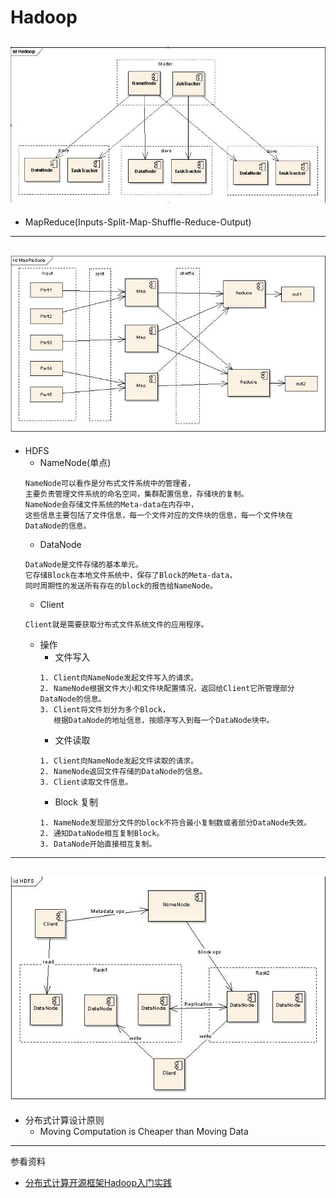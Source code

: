 # Hadoop
![Hadoop](pictures/Hadoop.JPG)
---
+ MapReduce(Inputs-Split-Map-Shuffle-Reduce-Output)
---
![MapReduce](pictures/MapReduce.JPG)
---
+ HDFS
	+ NameNode(单点)
	```
	NameNode可以看作是分布式文件系统中的管理者，
	主要负责管理文件系统的命名空间，集群配置信息，存储块的复制。
	NameNode会存储文件系统的Meta-data在内存中，
	这些信息主要包括了文件信息，每一个文件对应的文件块的信息，每一个文件块在DataNode的信息。
	```
	+ DataNode
	```
	DataNode是文件存储的基本单元。
	它存储Block在本地文件系统中，保存了Block的Meta-data，
	同时周期性的发送所有存在的block的报告给NameNode。
	```
	+ Client
	```
	Client就是需要获取分布式文件系统文件的应用程序。
	```
	+ 操作
		+ 文件写入
		```
		1. Client向NameNode发起文件写入的请求。
		2. NameNode根据文件大小和文件块配置情况，返回给Client它所管理部分DataNode的信息。
		3. Client将文件划分为多个Block，
		   根据DataNode的地址信息，按顺序写入到每一个DataNode块中。
		```
		+ 文件读取
		```
		1. Client向NameNode发起文件读取的请求。
		2. NameNode返回文件存储的DataNode的信息。
		3. Client读取文件信息。
		```
		+ Block 复制
		```
		1. NameNode发现部分文件的block不符合最小复制数或者部分DataNode失效。
		2. 通知DataNode相互复制Block。
		3. DataNode开始直接相互复制。
		```
---
![HDFS](pictures/HDFS.JPG)
---

+ 分布式计算设计原则
	+ Moving Computation is Cheaper than Moving Data
---
参看资料
+ [分布式计算开源框架Hadoop入门实践](http://blog.csdn.net/cenwenchu79/article/details/2847529)
